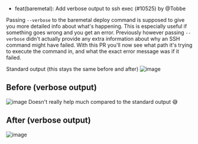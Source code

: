 - feat(baremetal): Add verbose output to ssh exec (#10525) by @Tobbe

Passing `--verbose` to the baremetal deploy command is supposed to give you more detailed info about what's happening. This is especially useful if something goes wrong and you get an error. Previously however passing `--verbose` didn't actually provide any extra information about why an SSH command might have failed. With this PR you'll now see what path it's trying to execute the command in, and what the exact error message was if it failed.

Standard output (this stays the same before and after)
![image](https://github.com/redwoodjs/redwood/assets/30793/588fcf3d-b059-42d2-a1af-d2fff8b3e4bd)

## Before (verbose output)
![image](https://github.com/redwoodjs/redwood/assets/30793/65fdfe46-2e82-4c87-897b-99a438e16149)
Doesn't really help much compared to the standard output 😅

## After (verbose output)
![image](https://github.com/redwoodjs/redwood/assets/30793/02e42560-8e6e-439c-9dd8-1360ba673ffe)

